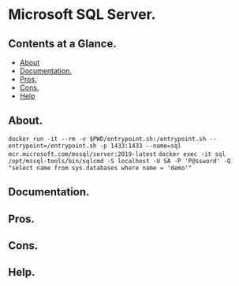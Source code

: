 # Microsoft SQL Server.





## Contents at a Glance.
* [About](#about)
* [Documentation.](#documentation)
* [Pros.](#pros)
* [Cons.](#cons)
* [Help](#help)





## About.
`docker run -it --rm -v $PWD/entrypoint.sh:/entrypoint.sh --entrypoint=/entrypoint.sh -p 1433:1433 --name=sql mcr.microsoft.com/mssql/server:2019-latest`
`docker exec -it sql /opt/mssql-tools/bin/sqlcmd -S localhost -U SA -P 'P@ssword' -Q "select name from sys.databases where name = 'demo'"`





## Documentation.





## Pros.





## Cons.





## Help.
